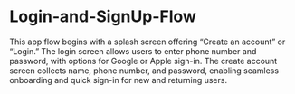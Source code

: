 # Login-and-SignUp-Flow
This app flow begins with a splash screen offering “Create an account” or “Login.” The login screen allows users to enter phone number and password, with options for Google or Apple sign-in. The create account screen collects name, phone number, and password, enabling seamless onboarding and quick sign-in for new and returning users.
